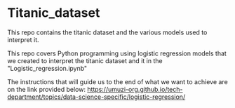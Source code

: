 # Titanic_dataset
This repo contains the titanic dataset and the various models used to interpret it.

This repo covers Python programming using logistic regression models that we created to interpret the titanic dataset and it in the "Logistic_regression.ipynb" 


The instructions that will guide us to the end of what we want to achieve are on the link provided below: https://umuzi-org.github.io/tech-department/topics/data-science-specific/logistic-regression/
